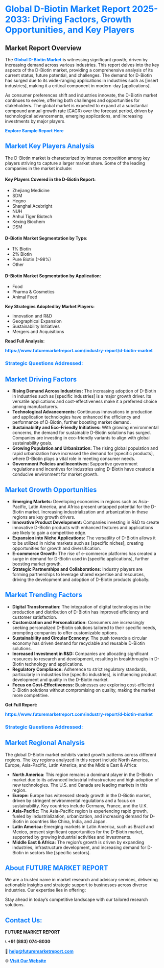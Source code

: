 <h1 style="color: #007BFF;">Global D-Biotin Market Report 2025-2033: Driving Factors, Growth Opportunities, and Key Players</h1>

<section id="overview">
<h2>Market Report Overview</h2>
<p>The <a href="https://www.futuremarketreport.com/industry-report/d-biotin-market" style="color: #007BFF; text-decoration: none;"><strong>Global D-Biotin Market</strong></a> is witnessing significant growth, driven by increasing demand across various industries. This report delves into the key aspects of the D-Biotin market, providing a comprehensive analysis of its current status, future potential, and challenges. The demand for D-Biotin has surged due to its wide-ranging applications in industries such as [insert industries], making it a critical component in modern-day [applications].</p>
<p>As consumer preferences shift and industries innovate, the D-Biotin market continues to evolve, offering both challenges and opportunities for stakeholders. The global market is expected to expand at a substantial compound annual growth rate (CAGR) over the forecast period, driven by technological advancements, emerging applications, and increasing investments by major players.</p>
</section>

<section id="overview">
<p><a href="https://www.futuremarketreport.com/request-sample/reportId=26176" style="color: #007BFF; text-decoration: none;"><strong>Explore Sample Report Here</strong></a></p>
</section>

<section id="key-players">
<h2 style="color: #007BFF;">Market Key Players Analysis</h2>
<p>The D-Biotin market is characterized by intense competition among key players striving to capture a larger market share. Some of the leading companies in the market include:</p>
<h4>Key Players Covered in the D-Biotin Report:</h4>
<ul><li>Zhejiang Medicine</li><li>SDM</li><li>Hegno</li><li>Shanghai Acebright</li><li>NUH</li><li>Anhui Tiger Biotech</li><li>Kexing Biochem</li><li>DSM</li></ul>
<h4>D-Biotin Market Segmentation by Type:</h4>
<ul><li>1% Biotin</li><li>2% Biotin</li><li>Pure Biotin (&gt;98%)</li><li>Other</li></ul>

<h4>D-Biotin Market Segmentation by Application:</h4>
<ul><li>Food</li><li>Pharma &amp; Cosmetics</li><li>Animal Feed</li></ul>
<p><strong>Key Strategies Adopted by Market Players:</strong></p>
<ul>
<li>Innovation and R&D</li>
<li>Geographical Expansion</li>
<li>Sustainability Initiatives</li>
<li>Mergers and Acquisitions</li>
</ul>
</section>

<section>
<p><strong>Read Full Analysis: </strong></p><a href="https://www.futuremarketreport.com/industry-report/d-biotin-market" style="color: #007BFF; text-decoration: none;"><strong>https://www.futuremarketreport.com/industry-report/d-biotin-market</strong></a>
<h3 style="color: #007BFF;">Strategic Questions Addressed:</h3>
</section>

<section id="driving-factors">
<h2 style="color: #007BFF;">Market Driving Factors</h2>
<ul>
<li><strong>Rising Demand Across Industries:</strong> The increasing adoption of D-Biotin in industries such as [specific industries] is a major growth driver. Its versatile applications and cost-effectiveness make it a preferred choice among manufacturers.</li>
<li><strong>Technological Advancements:</strong> Continuous innovations in production and application technologies have enhanced the efficiency and performance of D-Biotin, further boosting market demand.</li>
<li><strong>Sustainability and Eco-Friendly Initiatives:</strong> With growing environmental concerns, the demand for sustainable D-Biotin solutions has surged. Companies are investing in eco-friendly variants to align with global sustainability goals.</li>
<li><strong>Growing Population and Urbanization:</strong> The rising global population and rapid urbanization have increased the demand for [specific products], where D-Biotin plays a vital role in meeting consumer needs.</li>
<li><strong>Government Policies and Incentives:</strong> Supportive government regulations and incentives for industries using D-Biotin have created a conducive environment for market growth.</li>
</ul>
</section>

<section id="growth-opportunities">
<h2 style="color: #007BFF;">Market Growth Opportunities</h2>
<ul>
<li><strong>Emerging Markets:</strong> Developing economies in regions such as Asia-Pacific, Latin America, and Africa present untapped potential for the D-Biotin market. Increasing industrialization and urbanization in these regions are key growth drivers.</li>
<li><strong>Innovative Product Development:</strong> Companies investing in R&D to create innovative D-Biotin products with enhanced features and applications are likely to gain a competitive edge.</li>
<li><strong>Expansion into Niche Applications:</strong> The versatility of D-Biotin allows it to be utilized in niche markets such as [specific niches], creating opportunities for growth and diversification.</li>
<li><strong>E-commerce Growth:</strong> The rise of e-commerce platforms has created a surge in demand for D-Biotin used in [specific applications], further boosting market growth.</li>
<li><strong>Strategic Partnerships and Collaborations:</strong> Industry players are forming partnerships to leverage shared expertise and resources, driving the development and adoption of D-Biotin products globally.</li>
</ul>
</section>

<section id="trending-factors">
<h2 style="color: #007BFF;">Market Trending Factors</h2>
<ul>
<li><strong>Digital Transformation:</strong> The integration of digital technologies in the production and distribution of D-Biotin has improved efficiency and customer satisfaction.</li>
<li><strong>Customization and Personalization:</strong> Consumers are increasingly seeking personalized D-Biotin solutions tailored to their specific needs, prompting companies to offer customizable options.</li>
<li><strong>Sustainability and Circular Economy:</strong> The push towards a circular economy has driven demand for recyclable and reusable D-Biotin solutions.</li>
<li><strong>Increased Investment in R&D:</strong> Companies are allocating significant resources to research and development, resulting in breakthroughs in D-Biotin technology and applications.</li>
<li><strong>Regulatory Compliance:</strong> Adherence to strict regulatory standards, particularly in industries like [specific industries], is influencing product development and quality in the D-Biotin market.</li>
<li><strong>Focus on Cost-Effectiveness:</strong> Businesses are exploring cost-efficient D-Biotin solutions without compromising on quality, making the market more competitive.</li>
</ul>
</section>

<section>
<p><strong>Get Full Report: </strong></p><a href="https://www.futuremarketreport.com/industry-report/d-biotin-market" style="color: #007BFF; text-decoration: none;"><strong>https://www.futuremarketreport.com/industry-report/d-biotin-market</strong></a>
<h3 style="color: #007BFF;">Strategic Questions Addressed:</h3>
</section>


<section id="regional-analysis">
<h2 style="color: #007BFF;">Market Regional Analysis</h2>
<p>The global D-Biotin market exhibits varied growth patterns across different regions. The key regions analyzed in this report include North America, Europe, Asia-Pacific, Latin America, and the Middle East & Africa:</p>
<ul>
<li><strong>North America:</strong> This region remains a dominant player in the D-Biotin market due to its advanced industrial infrastructure and high adoption of new technologies. The U.S. and Canada are leading markets in this region.</li>
<li><strong>Europe:</strong> Europe has witnessed steady growth in the D-Biotin market, driven by stringent environmental regulations and a focus on sustainability. Key countries include Germany, France, and the U.K.</li>
<li><strong>Asia-Pacific:</strong> The Asia-Pacific region is experiencing rapid growth, fueled by industrialization, urbanization, and increasing demand for D-Biotin in countries like China, India, and Japan.</li>
<li><strong>Latin America:</strong> Emerging markets in Latin America, such as Brazil and Mexico, present significant opportunities for the D-Biotin market, supported by growing industrial activities and investments.</li>
<li><strong>Middle East & Africa:</strong> The region’s growth is driven by expanding industries, infrastructure development, and increasing demand for D-Biotin in sectors like [specific sectors].</li>
</ul>
</section>

<footer>
<h2 style="color: #007BFF;">About FUTURE MARKET REPORT</h2>
<p>We are a trusted name in market research and advisory services, delivering actionable insights and strategic support to businesses across diverse industries. Our expertise lies in offering:</p>

<p>Stay ahead in today’s competitive landscape with our tailored research solutions.</p>

<h2 style="color: #007BFF;">Contact Us:</h2>
<p><strong>FUTURE MARKET REPORT</strong></p>
<p>📞 <strong>+91 (883) 074-8030</strong></p>
<p>📧 <strong><a href="mailto:help@futuremarketreport.com" style="color: #007BFF;">help@futuremarketreport.com</a></strong></p>
<p>🌐 <strong><a href="https://www.futuremarketreport.com/" style="color: #007BFF;">Visit Our Website</a></strong></p>
</footer>